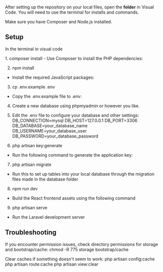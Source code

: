 After setting up the repository on your local files, open the **folder** in Visual Code. You will need to use the terminal for installs and commands.

Make sure you have Composer and Node.js installed.

<h2>Setup</h2>
In the terminal in visual code
<p>
  1. composer install
  - Use Composer to install the PHP dependencies:
  
  2. npm install
  - Install the required JavaScript packages:
  
  3. cp .env.example .env
  - Copy the .env.example file to .env:
  
  4. Create a new database using phpmyadmin or however you like.
  
  5. Edit the .env file to configure your database and other settings:
  DB_CONNECTION=mysql
  DB_HOST=127.0.0.1
  DB_PORT=3306
  DB_DATABASE=your_database_name
  DB_USERNAME=your_database_user
  DB_PASSWORD=your_database_password
  
  
  6. php artisan key:generate
  - Run the following command to generate the application key:
  
  7. php artisan migrate
  - Run this to set up tables into your local database through the migration files made in the database folder
  
  8. npm run dev
  - Build the React frontend assets using the following command
  
  9. php artisan serve
  - Run the Laravel development server

</p>

<h2>Troubleshooting</h2>
<p>
  If you encounter permission issues, check directory permissions for storage and bootstrap/cache:
  chmod -R 775 storage bootstrap/cache

  Clear caches if something doesn't seem to work:
  php artisan config:cache
  php artisan route:cache
  php artisan view:clear
</p>
